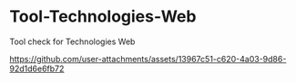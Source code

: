 # Tool-Technologies-Web
Tool check for Technologies Web


https://github.com/user-attachments/assets/13967c51-c620-4a03-9d86-92d1d6e6fb72

